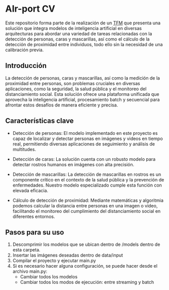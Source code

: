 # AIr-port CV

Este repositorio forma parte de la realización de un [TFM](https://oa.upm.es/75308/) que presenta una solución que integra modelos de inteligencia artificial en diversas arquitecturas para abordar una variedad de tareas relacionadas con la detección de personas, caras y mascarillas, así como el cálculo de la detección de proximidad entre individuos, todo ello sin la necesidad de una calibración previa.

## Introducción

La detección de personas, caras y mascarillas, así como la medición de la proximidad entre personas, son problemas cruciales en diversas aplicaciones, como la seguridad, la salud pública y el monitoreo del distanciamiento social. Esta solución ofrece una plataforma unificada que aprovecha la inteligencia artificial, procesamiento batch y secuencial para afrontar estos desafíos de manera eficiente y precisa.

## Características clave

- Detección de personas: El modelo implementado en este proyecto es capaz de localizar y detectar personas en imágenes y videos en tiempo real, permitiendo diversas aplicaciones de seguimiento y análisis de multitudes.

- Detección de caras: La solución cuenta con un robusto modelo para detectar rostros humanos en imágenes con alta precisión.

- Detección de mascarillas: La detección de mascarillas en rostros es un componente crítico en el contexto de la salud pública y la prevención de enfermedades. Nuestro modelo especializado cumple esta función con elevada eficacia.

- Cálculo de detección de proximidad: Mediante matemáticas y algoritmia podemos calcular la distancia entre personas en una imagen o video, facilitando el monitoreo del cumplimiento del distanciamiento social en diferentes entornos.

## Pasos para su uso
1. Descomprimir los modelos que se ubican dentro de /models dentro de esta carpeta.
2. Insertar las imágenes deseadas dentro de data/input
3. Compilar el proyecto y ejecutar main.py
4. Si es necesario hacer alguna configuración, se puede hacer desde el archivo main.py:
	- Cambiar todos los modelos
	- Cambiar todos los modos de ejecución: entre streaming y batch

